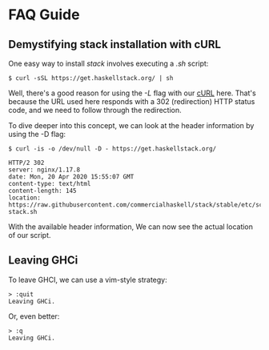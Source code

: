 # FAQ Guide

## Demystifying stack installation with cURL

One easy way to install _stack_ involves executing a _.sh_ script:
```shell script
$ curl -sSL https://get.haskellstack.org/ | sh
```

Well, there's a good reason for using the _-L_ flag with our [cURL](http://www.mit.edu/afs.new/sipb/user/ssen/src/curl-7.11.1/docs/curl.html) here. That's because the URL used here responds with a 302 (redirection) HTTP status code, and we need to follow through the redirection.

To dive deeper into this concept, we can look at the header information by using the -D flag:

```shell script
$ curl -is -o /dev/null -D - https://get.haskellstack.org/

HTTP/2 302
server: nginx/1.17.8
date: Mon, 20 Apr 2020 15:55:07 GMT
content-type: text/html
content-length: 145
location: https://raw.githubusercontent.com/commercialhaskell/stack/stable/etc/scripts/get-stack.sh
```

With the available header information, We can now see the actual location of our script.


## Leaving GHCi

To leave GHCI, we can use a vim-style strategy:
```shell script
> :quit
Leaving GHCi.
```
 Or, even better:
 ```shell script
 > :q
 Leaving GHCi.
 ```